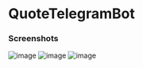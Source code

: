 # QuoteTelegramBot

### Screenshots

![image](https://user-images.githubusercontent.com/102688997/161047806-6cc6241d-a4f7-4173-a65a-e392666c3f7d.png)
![image](https://user-images.githubusercontent.com/102688997/161047927-61e0dfb9-561b-4a27-8be2-bb9cd207e10f.png)
![image](https://user-images.githubusercontent.com/102688997/161048017-9ec2c219-b285-4f78-8b64-0a6309cf4246.png)

